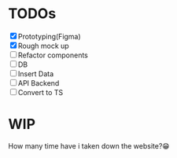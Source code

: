 # TODOs
<input type="checkbox" checked>Prototyping(Figma)</input>
<br>
<input type="checkbox" checked>Rough mock up</input>
<br>
<input type="checkbox">Refactor components</input>
<br>
<input type="checkbox">DB</input>
<br>
<input type="checkbox">Insert Data</input>
<br>
<input type="checkbox">API Backend</input>
<br>
<input type="checkbox">Convert to TS</input>
<br>
# WIP
How many time have i taken down the website?😁
